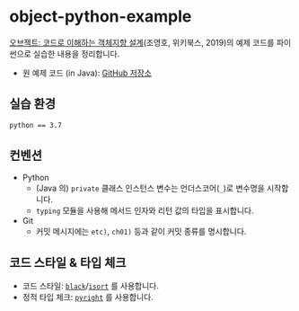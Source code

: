 # object-python-example

[오브젝트: 코드로 이해하는 객체지향 설계](https://wikibook.co.kr/object/)(조영호, 위키북스, 2019)의 예제 코드를 파이썬으로 실습한 내용을 정리합니다.

- 원 예제 코드 (in Java): [GitHub 저장소](https://github.com/eternity-oop/object)

## 실습 환경
```bash
python == 3.7
```


## 컨벤션
- Python
    - (Java 의) `private` 클래스 인스턴스 변수는 언더스코어(`_`)로 변수명을 시작합니다.
    - `typing` 모듈을 사용해 메서드 인자와 리턴 값의 타입을 표시합니다.
- Git
    - 커밋 메시지에는 `etc)`, `ch01)` 등과 같이 커밋 종류를 명시합니다.


## 코드 스타일 & 타입 체크
- 코드 스타일: [`black`](https://github.com/psf/black)/[`isort`](https://github.com/timothycrosley/isort) 를 사용합니다.
- 정적 타입 체크: [`pyright`](https://github.com/microsoft/pyright) 를 사용합니다.
